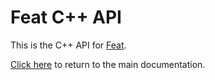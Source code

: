 # Feat C++ API

This is the C++ API for [Feat](http://github.com/lacava/feat). 

[Click here](http://lacava.github.io/feat) to return to the main documentation.
